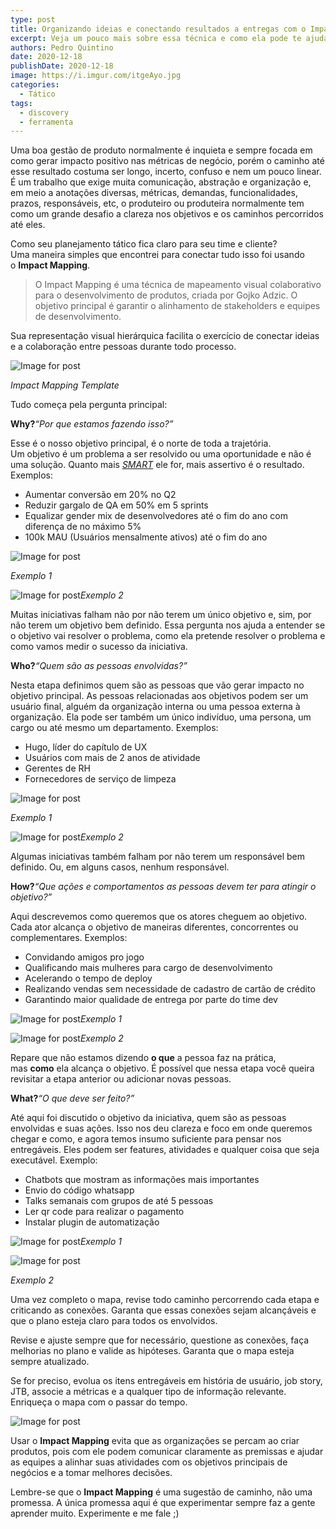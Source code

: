 ```yaml
---
type: post
title: Organizando ideias e conectando resultados a entregas com o Impact Mapping
excerpt: Veja um pouco mais sobre essa técnica e como ela pode te ajudar
authors: Pedro Quintino
date: 2020-12-18
publishDate: 2020-12-18
image: https://i.imgur.com/itgeAyo.jpg
categories:
  - Tático
tags:
  - discovery
  - ferramenta
---
```

Uma boa gestão de produto normalmente é inquieta e sempre focada em como gerar impacto positivo nas métricas de negócio, porém o caminho até esse resultado costuma ser longo, incerto, confuso e nem um pouco linear.\
É um trabalho que exige muita comunicação, abstração e organização e, em meio a anotações diversas, métricas, demandas, funcionalidades, prazos, responsáveis, etc, o produteiro ou produteira normalmente tem como um grande desafio a clareza nos objetivos e os caminhos percorridos até eles.

Como seu planejamento tático fica claro para seu time e cliente?\
Uma maneira simples que encontrei para conectar tudo isso foi usando o **Impact Mapping**.

> O Impact Mapping é uma técnica de mapeamento visual colaborativo para o desenvolvimento de produtos, criada por Gojko Adzic. O objetivo principal é garantir o alinhamento de stakeholders e equipes de desenvolvimento.

Sua representação visual hierárquica facilita o exercício de conectar ideias e a colaboração entre pessoas durante todo processo.

![Image for post](https://miro.medium.com/max/1020/1*RfeFhdXoVFdPP9saZP7uBg.jpeg)

*Impact Mapping Template*

Tudo começa pela pergunta principal:

**Why?***“Por que estamos fazendo isso?”*

Esse é o nosso objetivo principal, é o norte de toda a trajetória.\
Um objetivo é um problema a ser resolvido ou uma oportunidade e não é uma solução. Quanto mais *[SMART](https://en.wikipedia.org/wiki/SMART_criteria)* ele for, mais assertivo é o resultado. Exemplos:

* Aumentar conversão em 20% no Q2
* Reduzir gargalo de QA em 50% em 5 sprints
* Equalizar gender mix de desenvolvedores até o fim do ano com diferença de no máximo 5%
* 100k MAU (Usuários mensalmente ativos) até o fim do ano



![Image for post](https://miro.medium.com/max/1025/1*rFR0YDTgieGVhw5EKlhDjQ.jpeg)

*Exemplo 1*

![Image for post](https://miro.medium.com/max/1107/1*0v1ZkM7YLZjM7ehb4wSzTA.jpeg)*Exemplo 2*

Muitas iniciativas falham não por não terem um único objetivo e, sim, por não terem um objetivo bem definido. Essa pergunta nos ajuda a entender se o objetivo vai resolver o problema, como ela pretende resolver o problema e como vamos medir o sucesso da iniciativa.

**Who?***“Quem são as pessoas envolvidas?”*

Nesta etapa definimos quem são as pessoas que vão gerar impacto no objetivo principal. As pessoas relacionadas aos objetivos podem ser um usuário final, alguém da organização interna ou uma pessoa externa à organização. Ela pode ser também um único indivíduo, uma persona, um cargo ou até mesmo um departamento. Exemplos:

* Hugo, líder do capítulo de UX
* Usuários com mais de 2 anos de atividade
* Gerentes de RH
* Fornecedores de serviço de limpeza

![Image for post](https://miro.medium.com/max/1012/1*k7Q8Ca9_gMf22XiPY-dLvA.jpeg)

*Exemplo 1*

![Image for post](https://miro.medium.com/max/1191/1*XE9PqWk_vBsQTFlacGRAbg.jpeg)*Exemplo 2*

Algumas iniciativas também falham por não terem um responsável bem definido. Ou, em alguns casos, nenhum responsável.

**How?***“Que ações e comportamentos as pessoas devem ter para atingir o objetivo?”*

Aqui descrevemos como queremos que os atores cheguem ao objetivo. Cada ator alcança o objetivo de maneiras diferentes, concorrentes ou complementares. Exemplos:

* Convidando amigos pro jogo
* Qualificando mais mulheres para cargo de desenvolvimento
* Acelerando o tempo de deploy
* Realizando vendas sem necessidade de cadastro de cartão de crédito
* Garantindo maior qualidade de entrega por parte do time dev

![Image for post](https://miro.medium.com/max/1060/1*dmWPuyjOV0i4Yh2q6PZ5qg.jpeg)*Exemplo 1*

![Image for post](https://miro.medium.com/max/1329/1*oXkjrOh65WMcF5M2NdxoYg.jpeg)*Exemplo 2*

Repare que não estamos dizendo **o que** a pessoa faz na prática, mas **como** ela alcança o objetivo. É possível que nessa etapa você queira revisitar a etapa anterior ou adicionar novas pessoas.

**What?***“O que deve ser feito?”*

Até aqui foi discutido o objetivo da iniciativa, quem são as pessoas envolvidas e suas ações. Isso nos deu clareza e foco em onde queremos chegar e como, e agora temos insumo suficiente para pensar nos entregáveis. Eles podem ser features, atividades e qualquer coisa que seja executável. Exemplo:

* Chatbots que mostram as informações mais importantes
* Envio do código whatsapp
* Talks semanais com grupos de até 5 pessoas
* Ler qr code para realizar o pagamento
* Instalar plugin de automatização

![Image for post](https://miro.medium.com/max/1068/1*soxB__zOqf8KPHSfRJ1Vlw.jpeg)*Exemplo 1*



![Image for post](https://miro.medium.com/max/1583/1*lHtmId4qlWwu4xhe9kBV3g.jpeg)

*Exemplo 2*

Uma vez completo o mapa, revise todo caminho percorrendo cada etapa e criticando as conexões. Garanta que essas conexões sejam alcançáveis e que o plano esteja claro para todos os envolvidos.

Revise e ajuste sempre que for necessário, questione as conexões, faça melhorias no plano e valide as hipóteses. Garanta que o mapa esteja sempre atualizado.

Se for preciso, evolua os itens entregáveis em história de usuário, job story, JTB, associe a métricas e a qualquer tipo de informação relevante. Enriqueça o mapa com o passar do tempo.

![Image for post](https://miro.medium.com/max/1106/1*IhHdc3wYEOMOmGg_1HLtcg.jpeg)

Usar o **Impact Mapping** evita que as organizações se percam ao criar produtos, pois com ele podem comunicar claramente as premissas e ajudar as equipes a alinhar suas atividades com os objetivos principais de negócios e a tomar melhores decisões.

Lembre-se que o **Impact Mapping** é uma sugestão de caminho, não uma promessa. A única promessa aqui é que experimentar sempre faz a gente aprender muito. Experimente e me fale ;)